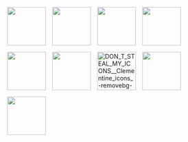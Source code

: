 <div style="display: flex; gap: 15px; flex-wrap: wrap;">
  
  <img src="https://github.com/user-attachments/assets/091759e9-90a9-48bc-97de-d58b5dfd80c5" width="90" height="90" />
  <img src="https://github.com/user-attachments/assets/a7875628-34de-40c6-a482-4548de90e6ba" width="90" height="90" />
  <img src="https://github.com/user-attachments/assets/708ba4ce-5970-4661-96f9-f9f1b0155dda" width="90" height="90" />
  <img src="https://github.com/user-attachments/assets/cb3af11d-39cd-442b-ba7e-3ef78b68a319" width="90" height="90" />
  <img src="https://github.com/user-attachments/assets/5ece94de-1dcc-493e-a0f8-97e573d15ac7" width="90" height="90" />
  <img src="https://github.com/user-attachments/assets/a992fd14-ded3-459b-b0dd-5a5841d59eb8" width="90" height="90" />
  <img width="90" height="90" alt="DON_T_STEAL_MY_ICONS__Clementine_icons_-removebg-preview" src="https://github.com/user-attachments/assets/1aebc30c-53c6-46df-b031-c029594650ac" />
  
  <img src="https://github.com/user-attachments/assets/9ae530a2-8bd1-4beb-9ff0-d977ca749320" width="90" height="90" />
  <img src="https://github.com/user-attachments/assets/362a91af-40b0-4209-bed9-a1014df8dbef" width="90" height="90" />


</div>

